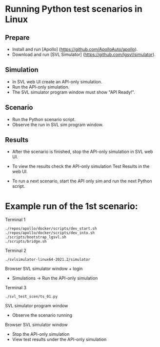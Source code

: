# Running Python test scenarios in Linux

## Prepare

- Install and run [Apollo] (https://github.com/ApolloAuto/apollo).
- Download and run [SVL Simulator] (https://github.com/lgsvl/simulator).

## Simulation

- In SVL web UI create an API-only simulation.
- Run the API-only simulation.
- The SVL simulator program window must show "API Ready!".

## Scenario

- Run the Python scenario script.
- Observe the run in SVL sim program window.

## Results

- After the scenario is finished, stop the API-only simulation in SVL web UI.
- To view the results check the API-only simulation Test Results in the web UI.


- To run a next scenario, start the API only sim and run the next Python script.


# Example run of the 1st scenario:

Terminal 1

```
./repos/apollo/docker/scripts/dev_start.sh
./repos/apollo/docker/scripts/dev_into.sh
./scripts/bootstrap_lgsvl.sh
./scripts/bridge.sh
```


Terminal 2

```
./svlsimulator-linux64-2021.2/simulator
```


Browser SVL simulator window + login

- Simulations -> Run the API-only simulation


Terminal 3

```
./svl_test_scen/ts_01.py
```


SVL simulator program window

- Observe the scenario running


Browser SVL simulator window

- Stop the API-only simulation
- View test results under the API-only simulation
